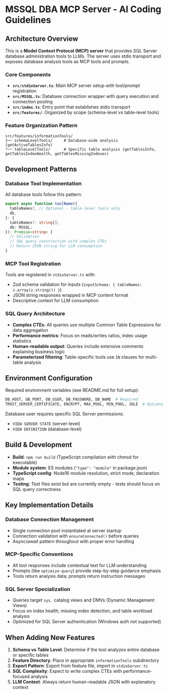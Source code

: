 # MSSQL DBA MCP Server - AI Coding Guidelines

## Architecture Overview

This is a **Model Context Protocol (MCP) server** that provides SQL Server database administration tools to LLMs. The server uses stdio transport and exposes database analysis tools as MCP tools and prompts.

### Core Components

- **`src/stdioServer.ts`**: Main MCP server setup with tool/prompt registration
- **`src/MSSQL.ts`**: Database connection wrapper with query execution and connection pooling
- **`src/index.ts`**: Entry point that establishes stdio transport
- **`src/features/`**: Organized by scope (schema-level vs table-level tools)

### Feature Organization Pattern

```
src/features/informationTools/
├── schemaLevelTools/     # Database-wide analysis (getActiveTablesInfo)
└── tableLevelTools/      # Specific table analysis (getTablesInfo, getTablesIndexHealth, getTablesMissingIndexes)
```

## Development Patterns

### Database Tool Implementation

All database tools follow this pattern:

```typescript
export async function toolName({
  tableNames?, // Optional - table-level tools only
  db,
}: {
  tableNames?: string[];
  db: MSSQL;
}): Promise<string> {
  // Validation
  // SQL query construction with complex CTEs
  // Return JSON string for LLM consumption
}
```

### MCP Tool Registration

Tools are registered in `stdioServer.ts` with:

- Zod schema validation for inputs (`inputSchema: { tableNames: z.array(z.string()) }`)
- JSON string responses wrapped in MCP content format
- Descriptive context for LLM consumption

### SQL Query Architecture

- **Complex CTEs**: All queries use multiple Common Table Expressions for data aggregation
- **Performance metrics**: Focus on reads/writes ratios, index usage statistics
- **Human-readable output**: Queries include extensive comments explaining business logic
- **Parameterized filtering**: Table-specific tools use `IN` clauses for multi-table analysis

## Environment Configuration

Required environment variables (see README.md for full setup):

```bash
DB_HOST, DB_PORT, DB_USER, DB_PASSWORD, DB_NAME  # Required
TRUST_SERVER_CERTIFICATE, ENCRYPT, MAX_POOL, MIN_POOL, IDLE  # Optional
```

Database user requires specific SQL Server permissions:

- `VIEW SERVER STATE` (server-level)
- `VIEW DEFINITION` (database-level)

## Build & Development

- **Build**: `npm run build` (TypeScript compilation with chmod for executable)
- **Module system**: ES modules (`"type": "module"` in package.json)
- **TypeScript config**: Node16 module resolution, strict mode, declaration maps
- **Testing**: Test files exist but are currently empty - tests should focus on SQL query correctness

## Key Implementation Details

### Database Connection Management

- Single connection pool instantiated at server startup
- Connection validation with `ensureConnected()` before queries
- Async/await pattern throughout with proper error handling

### MCP-Specific Conventions

- All tool responses include contextual text for LLM understanding
- Prompts (like `optimize-query`) provide step-by-step guidance emphasis
- Tools return analysis data; prompts return instruction messages

### SQL Server Specialization

- Queries target `sys.` catalog views and DMVs (Dynamic Management Views)
- Focus on index health, missing index detection, and table workload analysis
- Optimized for SQL Server authentication (Windows auth not supported)

## When Adding New Features

1. **Schema vs Table Level**: Determine if the tool analyzes entire database or specific tables
2. **Feature Directory**: Place in appropriate `informationTools` subdirectory
3. **Export Pattern**: Export from feature file, import in `stdioServer.ts`
4. **SQL Complexity**: Expect to write complex CTEs with performance-focused analysis
5. **LLM Context**: Always return human-readable JSON with explanatory context
